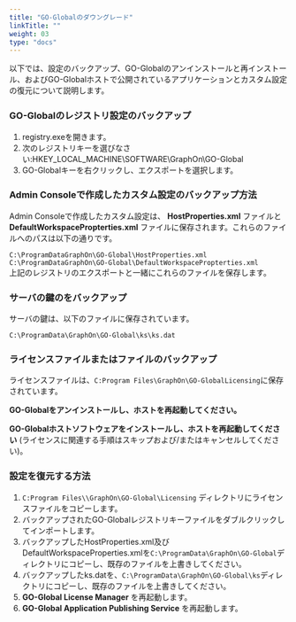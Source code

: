 ```yaml
---
title: "GO-Globalのダウングレード"
linkTitle: ""
weight: 03
type: "docs"
---
```


以下では、設定のバックアップ、GO-Globalのアンインストールと再インストール、およびGO-Globalホストで公開されているアプリケーションとカスタム設定の復元について説明します。

### GO-Globalのレジストリ設定のバックアップ

1. registry.exeを開きます。
2. 次のレジストリキーを選びなさい:HKEY_LOCAL_MACHINE\SOFTWARE\GraphOn\GO-Global
3. GO-Globalキーを右クリックし、エクスポートを選択します。

### Admin Consoleで作成したカスタム設定のバックアップ方法
Admin Consoleで作成したカスタム設定は、 **HostProperties.xml** ファイルと **DefaultWorkspacePropterties.xml** ファイルに保存されます。これらのファイルへのパスは以下の通りです。

`C:\ProgramDataGraphOn\GO-Global\HostProperties.xml`<br>
`C:\ProgramDataGraphOn\GO-Global\DefaultWorkspacePropterties.xml`<br>
上記のレジストリのエクスポートと一緒にこれらのファイルを保存します。

### サーバの鍵のをバックアップ
サーバの鍵は、以下のファイルに保存されています。

`C:\ProgramData\GraphOn\GO-Global\ks\ks.dat`

### ライセンスファイルまたはファイルのバックアップ

ライセンスファイルは、`C:Program Files\GraphOn\GO-GlobalLicensing`に保存されています。

**GO-Globalをアンインストールし、ホストを再起動してください。**

**GO-Globalホストソフトウェアをインストールし、ホストを再起動してください**
(ライセンスに関連する手順はスキップおよび/またはキャンセルしてください)。

### 設定を復元する方法

1. `C:Program Files\\GraphOn\GO-Global\Licensing` ディレクトリにライセンスファイルをコピーします。
2. バックアップされたGO-Globalレジストリキーファイルをダブルクリックしてインポートします。
3. バックアップしたHostProperties.xml及びDefaultWorkspaceProperties.xmlを`C:\ProgramData\GraphOn\GO-Global`ディレクトリにコピーし、既存のファイルを上書きしてください。
4. バックアップしたks.datを、`C:\ProgramData\GraphOn\GO-Global\ks`ディレクトリにコピーし、既存のファイルを上書きしてください。
5. **GO-Global License Manager** を再起動します。
6. **GO-Global Application Publishing Service** を再起動します。